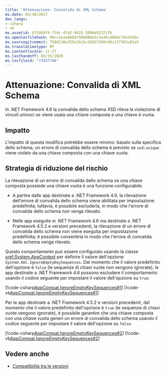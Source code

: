 ```yaml
---
title: 'Attenuazione: Convalida di XML Schema'
ms.date: 03/30/2017
dev_langs:
- csharp
- vb
ms.assetid: b73dd4f4-f2dc-47a2-9425-3896e92321fb
ms.openlocfilehash: 99cc1eae08697909d89e5c1e46cd604c7da543bc
ms.sourcegitcommit: 7588136e355e10cbc2582f389c90c127363c02a5
ms.translationtype: MT
ms.contentlocale: it-IT
ms.lasthandoff: 03/15/2020
ms.locfileid: "73457746"
---
```

# <a name="mitigation-xml-schema-validation"></a>Attenuazione: Convalida di XML Schema
In .NET Framework 4.6 la convalida dello schema XSD rileva la violazione di vincoli univoci se viene usata una chiave composta e una chiave è vuota.  
  
## <a name="impact"></a>Impatto  
 L'impatto di questa modifica potrebbe essere minimo: basato sulla specifica dello schema, un errore di convalida dello schema è previsto se `xsd:unique` viene violato da una chiave composta con una chiave vuota.  
  
## <a name="mitigation"></a>Strategia di riduzione del rischio  
 La rilevazione di un errore di convalida dello schema se una chiave composta possiede una chiave vuota è una funzione configurabile:  
  
- A partire dalle app destinate a .NET Framework 4.6, la rilevazione dell'errore di convalida dello schema viene abilitata per impostazione predefinita; tuttavia, è possibile escluderla, in modo che l'errore di convalida dello schema non venga rilevato.  
  
- Nelle app eseguite in .NET Framework 4.6 ma destinate a .NET Framework 4.5.2 e versioni precedenti, la rilevazione di un errore di convalida dello schema non viene eseguita per impostazione predefinita; è possibile consentirla in modo che l'errore di convalida dello schema venga rilevato.  
  
 Questo comportamento può essere configurato usando la classe <xref:System.AppContext> per definire il valore dell'opzione `System.Xml.IgnoreEmptyKeySequences`. Dal momento che il valore predefinito dell'opzione è `false` (le sequenze di chiavi vuote non vengono ignorate), le app destinate a .NET Framework 4.6 possono escludere il comportamento usando il codice seguente per impostare il valore dell'opzione su `true`:  
  
 [!code-csharp[AppCompat.IgnoreEmptyKeySequences#1](../../../samples/snippets/csharp/VS_Snippets_CLR/appcompat.ignoreemptykeysequences/cs/program.cs#1)]
 [!code-vb[AppCompat.IgnoreEmptyKeySequences#1](../../../samples/snippets/visualbasic/VS_Snippets_CLR/appcompat.ignoreemptykeysequences/vb/module1.vb#1)]  
  
 Per le app destinate a .NET Framework 4.5.2 e versioni precedenti, dal momento che il valore predefinito dell'opzione è `true` (le sequenze di chiavi vuote vengono ignorate), è possibile garantire che una chiave composta con una chiave vuota generi un errore di convalida dello schema usando il codice seguente per impostare il valore dell'opzione su `false`.  
  
 [!code-csharp[AppCompat.IgnoreEmptyKeySequences#2](../../../samples/snippets/csharp/VS_Snippets_CLR/appcompat.ignoreemptykeysequences/cs/program.cs#2)]
 [!code-vb[AppCompat.IgnoreEmptyKeySequences#2](../../../samples/snippets/visualbasic/VS_Snippets_CLR/appcompat.ignoreemptykeysequences/vb/module1.vb#2)]  
  
## <a name="see-also"></a>Vedere anche

- [Compatibilità tra le versioni](application-compatibility.md)
